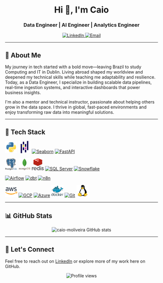 <h1 align="center">Hi 👋, I'm Caio</h1>
<h3 align="center">Data Engineer | AI Engineer | Analytics Engineer</h3>

<p align="center">
  <a href="https://www.linkedin.com/in/caiomoliveira/">
    <img src="https://img.shields.io/badge/LinkedIn-Connect-blue?style=flat&logo=linkedin" alt="LinkedIn" />
  </a>
  <a href="mailto:moliveiracaio@gmail.com">
    <img src="https://img.shields.io/badge/Email-Contact-informational?style=flat&logo=gmail" alt="Email" />
  </a>
</p>

---

## 🧠 About Me

My journey in tech started with a bold move—leaving Brazil to study Computing and IT in Dublin. Living abroad shaped my worldview and deepened my technical skills while teaching me adaptability and resilience. Today, as a Data Engineer, I specialize in building scalable data pipelines, real-time ingestion systems, and interactive dashboards that power business insights.

I'm also a mentor and technical instructor, passionate about helping others grow in the data space. I thrive in global, fast-paced environments and enjoy transforming raw data into meaningful solutions.

---

## 🔧 Tech Stack

<p align="left">

<!-- Languages & Frameworks -->
<a href="https://www.python.org"><img src="https://raw.githubusercontent.com/devicons/devicon/master/icons/python/python-original.svg" alt="Python" width="40" height="40"/></a>
<a href="https://pandas.pydata.org/"><img src="https://raw.githubusercontent.com/devicons/devicon/2ae2a900d2f041da66e950e4d48052658d850630/icons/pandas/pandas-original.svg" alt="Pandas" width="40" height="40"/></a>
<a href="https://seaborn.pydata.org/"><img src="https://seaborn.pydata.org/_images/logo-mark-lightbg.svg" alt="Seaborn" width="40" height="40"/></a>
<a href="https://fastapi.tiangolo.com/"><img src="https://github.com/user-attachments/assets/92f6bf7c-f6dd-480f-95c7-b1d399dfc495" alt="FastAPI" width="40" height="40"/></a>

<!-- Data & Storage -->
<a href="https://www.postgresql.org"><img src="https://raw.githubusercontent.com/devicons/devicon/master/icons/postgresql/postgresql-original-wordmark.svg" alt="PostgreSQL" width="40" height="40"/></a>
<a href="https://www.mongodb.com/"><img src="https://raw.githubusercontent.com/devicons/devicon/master/icons/mongodb/mongodb-original-wordmark.svg" alt="MongoDB" width="40" height="40"/></a>
<a href="https://redis.io"><img src="https://raw.githubusercontent.com/devicons/devicon/master/icons/redis/redis-original-wordmark.svg" alt="Redis" width="40" height="40"/></a>
<a href="https://www.microsoft.com/en-us/sql-server"><img src="https://www.svgrepo.com/show/303229/microsoft-sql-server-logo.svg" alt="SQL Server" width="40" height="40"/></a>
<a href="https://www.snowflake.com/"><img src="https://www.vectorlogo.zone/logos/snowflake/snowflake-icon.svg" alt="Snowflake" width="40" height="40"/></a>

<!-- Workflow & Orchestration -->
<a href="https://airflow.apache.org/"><img src="https://github.com/user-attachments/assets/663a0f3e-0826-4ca1-be45-29419ff0b524" alt="Airflow" width="40" height="40"/></a>
<a href="https://www.getdbt.com/"><img src="https://github.com/user-attachments/assets/2a98601b-8b85-4cc7-b5ee-e65fc3f52668" alt="dbt" width="40" height="40"/></a>
<a href="https://n8n.io/"><img src="https://github.com/user-attachments/assets/719f1aa5-ef60-40ce-89cb-abb22755a051" alt="n8n" width="40" height="40"/></a>

<!-- Cloud & DevOps -->
<a href="https://aws.amazon.com"><img src="https://raw.githubusercontent.com/devicons/devicon/master/icons/amazonwebservices/amazonwebservices-original-wordmark.svg" alt="AWS" width="40" height="40"/></a>
<a href="https://cloud.google.com/"><img src="https://www.vectorlogo.zone/logos/google_cloud/google_cloud-icon.svg" alt="GCP" width="40" height="40"/></a>
<a href="https://azure.microsoft.com/"><img src="https://www.vectorlogo.zone/logos/microsoft_azure/microsoft_azure-icon.svg" alt="Azure" width="40" height="40"/></a>
<a href="https://www.docker.com/"><img src="https://raw.githubusercontent.com/devicons/devicon/master/icons/docker/docker-original-wordmark.svg" alt="Docker" width="40" height="40"/></a>
<a href="https://git-scm.com/"><img src="https://www.vectorlogo.zone/logos/git-scm/git-scm-icon.svg" alt="Git" width="40" height="40"/></a>
<a href="https://www.linux.org/"><img src="https://raw.githubusercontent.com/devicons/devicon/master/icons/linux/linux-original.svg" alt="Linux" width="40" height="40"/></a>

</p>

---

## 📊 GitHub Stats

<p align="center">
  <img src="https://github-readme-stats.vercel.app/api?username=caio-moliveira&show_icons=true&theme=default" alt="caio-moliveira GitHub stats" />
</p>

---

## 🤝 Let's Connect

Feel free to reach out on [LinkedIn](https://www.linkedin.com/in/caiomoliveira/) or explore more of my work here on GitHub.

<p align="center">
  <img src="https://komarev.com/ghpvc/?username=caio-moliveira&label=Profile%20views&color=0e75b6&style=flat" alt="Profile views" />
</p>
